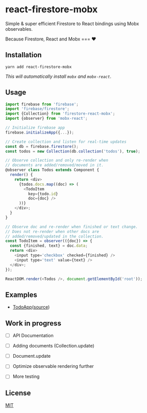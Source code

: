 # react-firestore-mobx

Simple & super efficient Firestore to React bindings using Mobx observables.

Because Firestore, React and Mobx === ❤️


## Installation

	yarn add react-firestore-mobx
	
*This will automatically install `mobx` and `mobx-react`*.
	
## Usage

```js
import firebase from 'firebase';
import 'firebase/firestore';
import {Collection} from 'firestore-react-mobx';
import {observer} from 'mobx-react';

// Initialize firebase app
firebase.initializeApp({...});

// Create collection and listen for real-time updates
const db = firebase.firestore();
const todos = new Collection(db.collection('todos'), true);

// Observe collection and only re-render when
// documents are added/removed/moved in it.
@observer class Todos extends Component {
  render() {
    return <div>
      {todos.docs.map((doc) => (
        <TodoItem
          key={todo.id}
          doc={doc} />
      ))}
    </div>;
  }
}

// Observe doc and re-render when finished or text change.
// Does not re-render when other docs are
// added/removed/updated in the collection.
const TodoItem = observer(({doc}) => {
  const {finished, text} = doc.data;
  return <div>
    <input type='checkbox' checked={finished} />
    <input type='text' value={text} />
  </div>;
});

ReactDOM.render(<Todos />, document.getElementById('root'));
```

## Examples

- [TodoApp](https://rawgit.com/IjzerenHein/react-firestore-mobx/master/examples/todoApp/build/index.html)([source](./examples/todoApp/src))


## Work in progress

- [ ] API Documentation
- [ ] Adding documents (Collection.update)
- [ ] Document.update
- [ ] Optimize observable rendering further
- [ ] More testing


## License

[MIT](./LICENSE.txt)
